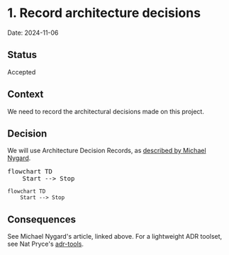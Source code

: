 # 1. Record architecture decisions

Date: 2024-11-06

## Status

Accepted

## Context

We need to record the architectural decisions made on this project.

## Decision

We will use Architecture Decision Records, as [described by Michael Nygard](http://thinkrelevance.com/blog/2011/11/15/documenting-architecture-decisions).

<pre class='mermaid'>
flowchart TD
    Start --> Stop
</pre>

```mermaid
flowchart TD
    Start --> Stop
```

## Consequences

See Michael Nygard's article, linked above. For a lightweight ADR toolset, see Nat Pryce's [adr-tools](https://github.com/npryce/adr-tools).
